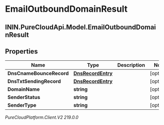 # EmailOutboundDomainResult

## ININ.PureCloudApi.Model.EmailOutboundDomainResult

## Properties

|Name | Type | Description | Notes|
|------------ | ------------- | ------------- | -------------|
| **DnsCnameBounceRecord** | [**DnsRecordEntry**](DnsRecordEntry) |  | [optional] |
| **DnsTxtSendingRecord** | [**DnsRecordEntry**](DnsRecordEntry) |  | [optional] |
| **DomainName** | **string** |  | [optional] |
| **SenderStatus** | **string** |  | [optional] |
| **SenderType** | **string** |  | [optional] |



_PureCloudPlatform.Client.V2 219.0.0_
